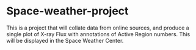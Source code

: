 Space-weather-project
=====================
This is a project that will collate data from online sources, and produce a single plot of X-ray Flux with annotations of Active Region numbers. 
This will be displayed in the Space Weather Center. 

